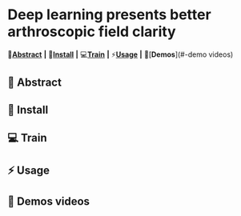 # Deep learning presents better arthroscopic field clarity

📑[**Abstract**](#-abstract) **|** 🔧[**Install**](#-dependencies-and-installation)  **|** 💻[**Train**](#-train) **|** ⚡[**Usage**](#-inference)  **|** 👀[**Demos**](#-demo videos)

## 📑 Abstract

## 🔧 Install

## 💻 Train

## ⚡ Usage

## 👀 Demos videos
